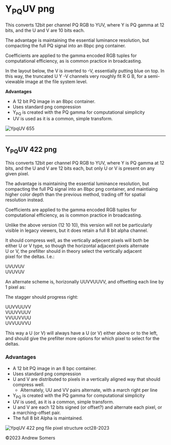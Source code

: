 # Y<sub>PQ</sub>UV png

This converts 12bit per channel PQ RGB to YUV, where Y is PQ gamma at 12
bits, and the U and V are 10 bits each.

The advantage is maintaining the essential luminance resolution, but
compacting the full PQ signal into an 8bpc png container.

Coefficients are applied to the gamma encoded RGB tuples for
computational efficiency, as is common practice in broadcasting.

In the layout below, the V is inverted to -V, essentially putting blue
on top. In this way, the truncated U Y -V channels very roughly fit R G
B, for a semi-viewable image at the file system level.

**Advantages**

-   A 12 bit PQ image in an 8bpc container.
-   Uses standard png compression
-   Y<sub>PQ</sub> is created with the PQ gamma for computational
    simplicity
-   UV is used as it is a common, simple transform.



![YpqUV 655](https://github.com/Myndex/10bit-png/assets/42009457/389e3d0c-13f9-45e6-843e-98c3ace86a50)


------------------------------------------------------------------------

## Y<sub>PQ</sub>UV 422 png

This converts 12bit per channel PQ RGB to YUV, where Y is PQ gamma at 12
bits, and the U and V are 12 bits each, but only U or V is present on
any given pixel.

The advantage is maintaining the essential luminance resolution, but
compacting the full PQ signal into an 8bpc png container, and maintiaing
higher color depth than the previous method, trading off for spatial
resolution instead.

Coefficients are applied to the gamma encoded RGB tuples for    
computational efficiency, as is common practice in broadcasting.

Unlike the above version (12 10 10), this version will not be particularly    
visible in legacy viewers, but it does retain a full 8 bit alpha channel. 

It should compress well, as the vertically adjecent pixels will both be    
either U or V type, so though the horizontal adjacent pixels alternate    
U or V, the prefilter should in theory select the vertically adjacent   
pixel for the deltas. I.e.:

UVUVUV    
UVUVUV

An alternate scheme is, horizonally UUVVUUVV, and offsetting each line by 1 pixel as:

The stagger should progress right:

UUVVUUVV    
VUUVVUUV    
VVUUVVUU    
UVVUUVVU

This way a U (or V) will always have a U (or V) either above or to the left, and 
should give the prefilter more options for which pixel to select for the deltas.


### Advantages

-   A 12 bit PQ image in an 8 bpc container.
-   Uses standard png compression
-   U and V are distributed to pixels in a vertically aligned way that should compress well.
    - Alternately, UU and VV pairs alternate, with a march right per line  
-   Y<sub>PQ</sub> is created with the PQ gamma for computational simplicity
-   UV is used, as it is a common, simple transform.
-   U and V are each 12 bits signed (or offset?) and alternate each pixel, or a marching-offset pair.
-   The full 8 bit Alpha is maintained.


![YpqUV 422  png file pixel structure oct28-2023](https://github.com/Myndex/10bit-png/assets/42009457/9dabac85-9905-4095-90fc-1528b1e27fd9)

©2023 Andrew Somers
